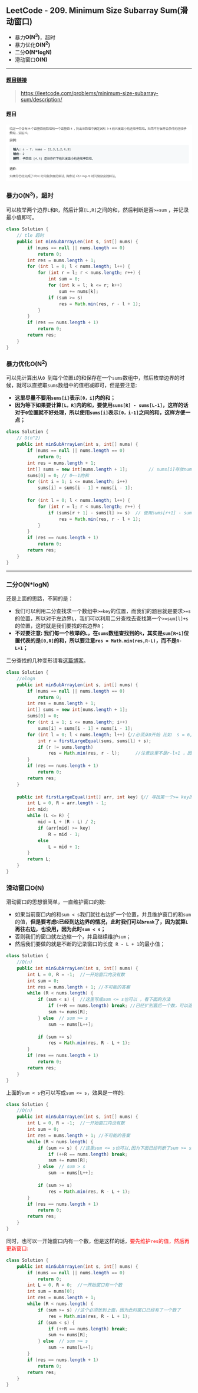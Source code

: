 ﻿## LeetCode - 209. Minimum Size Subarray Sum(滑动窗口)
* 暴力**O(N<sup>3</sup>)**，超时
* 暴力优化**O(N<sup>2</sup>)**
* 二分**O(N*logN)**
* 滑动窗口**O(N)**

***
#### [题目链接](https://leetcode.com/problems/minimum-size-subarray-sum/description/)

> https://leetcode.com/problems/minimum-size-subarray-sum/description/

#### 题目
![在这里插入图片描述](images/209_t.png)
### 暴力O(N<sup>3</sup>)，超时
可以枚举两个边界`L`和`R`，然后计算`[L,R]`之间的和，然后判断是否`>=sum` ，并记录最小值即可。
```java
class Solution {
    // tle 超时
    public int minSubArrayLen(int s, int[] nums) {
        if (nums == null || nums.length == 0)
            return 0;
        int res = nums.length + 1;
        for (int l = 0; l < nums.length; l++) {
            for (int r = l; r < nums.length; r++) {
                int sum = 0;
                for (int k = l; k <= r; k++)
                    sum += nums[k];
                if (sum >= s)
                    res = Math.min(res, r - l + 1);
            }
        }
        if (res == nums.length + 1)
            return 0;
        return res;
    }
}
```
### 暴力优化O(N<sup>2</sup>)
可以先计算出从`0 `到每个位置`i`的和保存在一个`sums`数组中，然后枚举边界的时候，就可以直接取`sums`数组中的值相减即可，但是要注意: 
* **这里尽量不要用`sums[i]`表示`[0，i]`内的和；**
* **因为等下如果要计算`[L，R]`内的和，要使用`sums[R] - sums[L-1]`，这样的话对于`0`位置就不好处理，所以使用`sums[i]`表示`[0，i-1]`之间的和，这样方便一点；**


```java
class Solution {
    // O(n^2)
    public int minSubArrayLen(int s, int[] nums) {
        if (nums == null || nums.length == 0)
            return 0;
        int res = nums.length + 1;
        int[] sums = new int[nums.length + 1];        // sums[i]存放nums[0...i-1]的和  (最好不要sums[i]存放0...i的和，不好处理0位置)
        sums[0] = 0; // 0~-1的和 
        for (int i = 1; i <= nums.length; i++)
            sums[i] = sums[i - 1] + nums[i - 1];

        for (int l = 0; l < nums.length; l++) {
            for (int r = l; r < nums.length; r++) {
                if (sums[r + 1] - sums[l] >= s)  // 使用sums[r+1] - sums[l] 快速获得nums[l...r]的和
                    res = Math.min(res, r - l + 1);
            }
        }
        if (res == nums.length + 1)
            return 0;
        return res;
    }
}
```
***
### 二分O(N*logN)
还是上面的思路，不同的是：
* 我们可以利用二分查找求一个数组中`>=key`的位置，而我们的题目就是要求`>=s`的位置，所以对于左边界`L`，我们可以利用二分查找去查找第一个`>=sum[l]+s`的位置，这时就是我们要找的右边界`R`；
* **不过要注意: 我们每一个枚举的`L`，在`sums`数组查找到的`R`，其实是`sum[R+1]`位置代表的是`[0,R]`的和，所以要注意`res = Math.min(res,R-L)`，而不是`R-L+1`；**

二分查找的几种变形请看[这篇博客](https://blog.csdn.net/zxzxzx0119/article/details/82670761#t4)。
```java
class Solution {
    //ologn
    public int minSubArrayLen(int s, int[] nums) {
        if (nums == null || nums.length == 0)
            return 0;
        int res = nums.length + 1;
        int[] sums = new int[nums.length + 1];
        sums[0] = 0;
        for (int i = 1; i <= nums.length; i++)
            sums[i] = sums[i - 1] + nums[i - 1];
        for (int l = 0; l < nums.length; l++) {//必须从0开始 比如  s = 6,nums = {1,2,3}
            int r = firstLargeEqual(sums, sums[l] + s);
            if (r != sums.length)
                res = Math.min(res, r - l);      //注意这里不是r-l+1 ，因为寻找到的r实际上是r+1
        }
        if (res == nums.length + 1)
            return 0;
        return res;
    }

    public int firstLargeEqual(int[] arr, int key) {// 寻找第一个>= key的，不存在就返回arr.length
        int L = 0, R = arr.length - 1;
        int mid;
        while (L <= R) {
            mid = L + (R - L) / 2;
            if (arr[mid] >= key)
                R = mid - 1;
            else
                L = mid + 1;
        }
        return L;
    }
}
```
### 滑动窗口O(N)
滑动窗口的思想很简单，一直维护窗口的数:
* 如果当前窗口内的和`sum < s`我们就往右边扩一个位置，并且维护窗口的和`sum`的值，**但是要考虑`R`已经到达边界的情况，此时我们可以`break`了，因为就算`L`再往右边，也没用，因为此时`sum < s`；**
* 否则我们的窗口就左边缩一个，并且继续维护`sum`；
* 然后我们要做的就是不断的记录窗口的长度` R - L + 1`的最小值；


```java
class Solution {
    //O(n)
    public int minSubArrayLen(int s, int[] nums) {
        int L = 0, R = -1;  //一开始窗口内没有数
        int sum = 0;
        int res = nums.length + 1; //不可能的答案
        while (R < nums.length) {
            if (sum < s) {  //这里写成sum <= s也可以 ，看下面的方法
                if (++R == nums.length) break; //已经扩到最后一个数，可以退出了，因为此时已经sum < s，所以L你也更加不需要往右边扩了
                sum += nums[R];
            } else  // sum >= s
                sum -= nums[L++];

            if (sum >= s)
                res = Math.min(res, R - L + 1);
        }
        if (res == nums.length + 1)
            return 0;
        return res;
    }
}
```
上面的`sum < s`也可以写成`sum <= s`，效果是一样的: 

```java
class Solution {
    //O(n)
    public int minSubArrayLen(int s, int[] nums) {
        int L = 0, R = -1;  //一开始窗口内没有数
        int sum = 0;
        int res = nums.length + 1; //不可能的答案
        while (R < nums.length) {
            if (sum <= s) { //这里sum <= s也可以,因为下面已经判断了sum >= s就计算
                if (++R == nums.length) break;
                sum += nums[R];
            } else  // sum > s
                sum -= nums[L++];

            if (sum >= s)
                res = Math.min(res, R - L + 1);
        }
        if (res == nums.length + 1)
            return 0;
        return res;
    }
}
```
同时，也可以一开始窗口内有一个数，但是这样的话，<font color = red>要先维护`res`的值，然后再更新窗口: </font>

```java
class Solution {
    public int minSubArrayLen(int s, int[] nums) {
        if (nums == null || nums.length == 0)
            return 0;
        int L = 0, R = 0;  //一开始窗口有一个数
        int sum = nums[0];
        int res = nums.length + 1;
        while (R < nums.length) {
            if (sum >= s) //这个必须放到上面，因为此时窗口已经有了一个数了
                res = Math.min(res, R - L + 1);
            if (sum < s) {
                if (++R == nums.length) break;
                sum += nums[R];
            } else  // sum >= s
                sum -= nums[L++];
        }
        if (res == nums.length + 1)
            return 0;
        return res;
    }
}
```

